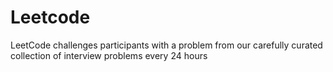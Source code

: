 # Leetcode
LeetCode challenges participants with a problem from our carefully curated collection of interview problems every 24 hours
